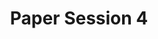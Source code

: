 ---
slug: paper-session-4
type: event
event_type: Paper Session
title: Paper Session 4
venue: VOGELFREI
status: ready
date_time: Thursday, April 19th, 10:00
schedule:
    -   time: t10:00
        item: $useq-a-modular-sequencer-for-eurorack-with-a-livecodable
    -   time: t10:20
        item: $lambdaw-towards-a-generative-audio-workstation
    -   time: t10:40
        item: $asymmetric-performance-in-virtual-reality-and-code
    -   time: t11:00
        item: Questions & Discussion
---